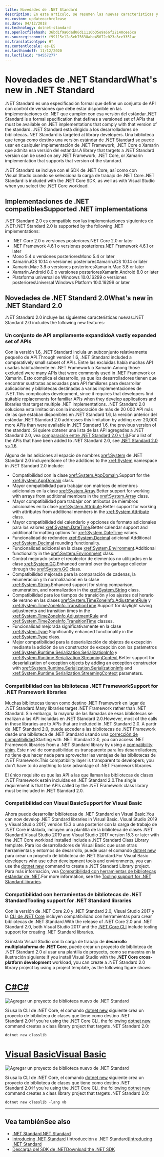 ```yaml
---
title: Novedades de .NET Standard
description: En este artículo, se resumen las nuevas características y mejoras que se encuentran en cada nueva versión de .NET Standard.
ms.custom: updateeachrelease
ms.date: 04/12/2018
ms.technology: dotnet-standard
ms.openlocfilehash: 36bd1f9a0dad06d11110b35e9a66f22140cee5ca
ms.sourcegitcommit: f99115e12a5eb75638abe45072e023a3ce3351ac
ms.translationtype: HT
ms.contentlocale: es-ES
ms.lasthandoff: 11/12/2020
ms.locfileid: "94557277"
---
```

# <a name="whats-new-in-net-standard"></a><span data-ttu-id="6b2b7-103">Novedades de .NET Standard</span><span class="sxs-lookup"><span data-stu-id="6b2b7-103">What's new in .NET Standard</span></span>

<span data-ttu-id="6b2b7-104">.NET Standard es una especificación formal que define un conjunto de API con control de versiones que debe estar disponible en las implementaciones de .NET que cumplen con esa versión del estándar.</span><span class="sxs-lookup"><span data-stu-id="6b2b7-104">.NET Standard is a formal specification that defines a versioned set of APIs that must be available on .NET implementations that comply with that version of the standard.</span></span> <span data-ttu-id="6b2b7-105">.NET Standard está dirigido a los desarrolladores de bibliotecas.</span><span class="sxs-lookup"><span data-stu-id="6b2b7-105">.NET Standard is targeted at library developers.</span></span> <span data-ttu-id="6b2b7-106">Una biblioteca que tenga como destino una versión estándar de .NET Standard se puede usar en cualquier implementación de .NET Framework, .NET Core o Xamarin que admita esa versión del estándar.</span><span class="sxs-lookup"><span data-stu-id="6b2b7-106">A library that targets a .NET Standard version can be used on any .NET Framework, .NET Core, or Xamarin implementation that supports that version of the standard.</span></span>

<span data-ttu-id="6b2b7-107">.NET Standard se incluye con el SDK de .NET Core, así como con Visual Studio cuando se selecciona la carga de trabajo de .NET Core.</span><span class="sxs-lookup"><span data-stu-id="6b2b7-107">.NET Standard is included with the .NET Core SDK, as well as with Visual Studio when you select the .NET Core workload.</span></span>

## <a name="supported-net-implementations"></a><span data-ttu-id="6b2b7-108">Implementaciones de .NET compatibles</span><span class="sxs-lookup"><span data-stu-id="6b2b7-108">Supported .NET implementations</span></span>

<span data-ttu-id="6b2b7-109">.NET Standard 2.0 es compatible con las implementaciones siguientes de .NET:</span><span class="sxs-lookup"><span data-stu-id="6b2b7-109">.NET Standard 2.0 is supported by the following .NET implementations:</span></span>

- <span data-ttu-id="6b2b7-110">.NET Core 2.0 o versiones posteriores</span><span class="sxs-lookup"><span data-stu-id="6b2b7-110">.NET Core 2.0 or later</span></span>
- <span data-ttu-id="6b2b7-111">.NET Framework 4.6.1 o versiones posteriores</span><span class="sxs-lookup"><span data-stu-id="6b2b7-111">.NET Framework 4.6.1 or later</span></span>
- <span data-ttu-id="6b2b7-112">Mono 5.4 o versiones posteriores</span><span class="sxs-lookup"><span data-stu-id="6b2b7-112">Mono 5.4 or later</span></span>
- <span data-ttu-id="6b2b7-113">Xamarin.iOS 10.14 o versiones posteriores</span><span class="sxs-lookup"><span data-stu-id="6b2b7-113">Xamarin.iOS 10.14 or later</span></span>
- <span data-ttu-id="6b2b7-114">Xamarin.Mac 3.8 o versiones posteriores</span><span class="sxs-lookup"><span data-stu-id="6b2b7-114">Xamarin.Mac 3.8 or later</span></span>
- <span data-ttu-id="6b2b7-115">Xamarin.Android 8.0 o versiones posteriores</span><span class="sxs-lookup"><span data-stu-id="6b2b7-115">Xamarin.Android 8.0 or later</span></span>
- <span data-ttu-id="6b2b7-116">Plataforma universal de Windows 10.0.16299 o versiones posteriores</span><span class="sxs-lookup"><span data-stu-id="6b2b7-116">Universal Windows Platform 10.0.16299 or later</span></span>

## <a name="whats-new-in-net-standard-20"></a><span data-ttu-id="6b2b7-117">Novedades de .NET Standard 2.0</span><span class="sxs-lookup"><span data-stu-id="6b2b7-117">What's new in .NET Standard 2.0</span></span>

<span data-ttu-id="6b2b7-118">.NET Standard 2.0 incluye las siguientes características nuevas:</span><span class="sxs-lookup"><span data-stu-id="6b2b7-118">.NET Standard 2.0 includes the following new features:</span></span>

### <a name="a-vastly-expanded-set-of-apis"></a><span data-ttu-id="6b2b7-119">Un conjunto de API ampliamente expandido</span><span class="sxs-lookup"><span data-stu-id="6b2b7-119">A vastly expanded set of APIs</span></span>

<span data-ttu-id="6b2b7-120">Con la versión 1.6, .NET Standard incluía un subconjunto relativamente pequeño de API.</span><span class="sxs-lookup"><span data-stu-id="6b2b7-120">Through version 1.6, .NET Standard included a comparatively small subset of APIs.</span></span> <span data-ttu-id="6b2b7-121">Entre las excluidas había muchas API usadas habitualmente en .NET Framework o Xamarin.</span><span class="sxs-lookup"><span data-stu-id="6b2b7-121">Among those excluded were many APIs that were commonly used in .NET Framework or Xamarin.</span></span> <span data-ttu-id="6b2b7-122">Esto complica el desarrollo, ya que los desarrolladores tienen que encontrar sustitutas adecuadas para API familiares para desarrollar aplicaciones y bibliotecas destinadas a varias implementaciones de .NET.</span><span class="sxs-lookup"><span data-stu-id="6b2b7-122">This complicates development, since it requires that developers find suitable replacements for familiar APIs when they develop applications and libraries that target multiple .NET implementations.</span></span> <span data-ttu-id="6b2b7-123">.NET Standard 2.0 soluciona esta limitación con la incorporación de más de 20 000 API más de las que estaban disponibles en .NET Standard 1.6, la versión anterior del estándar.</span><span class="sxs-lookup"><span data-stu-id="6b2b7-123">.NET Standard 2.0 addresses this limitation by adding over 20,000 more APIs than were available in .NET Standard 1.6, the previous version of the standard.</span></span> <span data-ttu-id="6b2b7-124">Si quiere obtener una lista de las API agregadas a .NET Standard 2.0, vea [comparación entre .NET Standard 2.0 y 1.6](https://raw.githubusercontent.com/dotnet/standard/master/docs/versions/netstandard2.0_diff.md).</span><span class="sxs-lookup"><span data-stu-id="6b2b7-124">For a list of the APIs that have been added to .NET Standard 2.0, see [.NET Standard 2.0 vs 1.6](https://raw.githubusercontent.com/dotnet/standard/master/docs/versions/netstandard2.0_diff.md).</span></span>

<span data-ttu-id="6b2b7-125">Alguna de las adiciones al espacio de nombres <xref:System> de .NET Standard 2.0 incluyen:</span><span class="sxs-lookup"><span data-stu-id="6b2b7-125">Some of the additions to the <xref:System> namespace in .NET Standard 2.0 include:</span></span>

- <span data-ttu-id="6b2b7-126">Compatibilidad con la clase <xref:System.AppDomain>.</span><span class="sxs-lookup"><span data-stu-id="6b2b7-126">Support for the <xref:System.AppDomain> class.</span></span>
- <span data-ttu-id="6b2b7-127">Mayor compatibilidad para trabajar con matrices de miembros adicionales en la clase <xref:System.Array>.</span><span class="sxs-lookup"><span data-stu-id="6b2b7-127">Better support for working with arrays from additional members in the <xref:System.Array> class.</span></span>
- <span data-ttu-id="6b2b7-128">Mayor compatibilidad para trabajar con atributos de miembros adicionales en la clase <xref:System.Attribute>.</span><span class="sxs-lookup"><span data-stu-id="6b2b7-128">Better support for working with attributes from additional members in the <xref:System.Attribute> class.</span></span>
- <span data-ttu-id="6b2b7-129">Mayor compatibilidad del calendario y opciones de formato adicionales para los valores <xref:System.DateTime>.</span><span class="sxs-lookup"><span data-stu-id="6b2b7-129">Better calendar support and additional formatting options for <xref:System.DateTime> values.</span></span>
- <span data-ttu-id="6b2b7-130">Funcionalidad de redondeo <xref:System.Decimal> adicional.</span><span class="sxs-lookup"><span data-stu-id="6b2b7-130">Additional <xref:System.Decimal> rounding functionality.</span></span>
- <span data-ttu-id="6b2b7-131">Funcionalidad adicional en la clase <xref:System.Environment>.</span><span class="sxs-lookup"><span data-stu-id="6b2b7-131">Additional functionality in the <xref:System.Environment> class.</span></span>
- <span data-ttu-id="6b2b7-132">Control mejorado sobre el recolector de elementos no utilizados en la clase <xref:System.GC>.</span><span class="sxs-lookup"><span data-stu-id="6b2b7-132">Enhanced control over the garbage collector through the <xref:System.GC> class.</span></span>
- <span data-ttu-id="6b2b7-133">Compatibilidad mejorada para la comparación de cadenas, la enumeración y la normalización en la clase <xref:System.String>.</span><span class="sxs-lookup"><span data-stu-id="6b2b7-133">Enhanced support for string comparison, enumeration, and normalization in the <xref:System.String> class.</span></span>
- <span data-ttu-id="6b2b7-134">Compatibilidad para los tiempos de transición y los ajustes del horario de verano en las clases <xref:System.TimeZoneInfo.AdjustmentRule> y <xref:System.TimeZoneInfo.TransitionTime>.</span><span class="sxs-lookup"><span data-stu-id="6b2b7-134">Support for daylight saving adjustments and transition times in the <xref:System.TimeZoneInfo.AdjustmentRule> and <xref:System.TimeZoneInfo.TransitionTime> classes.</span></span>
- <span data-ttu-id="6b2b7-135">Funcionalidad mejorada significativamente en la clase <xref:System.Type>.</span><span class="sxs-lookup"><span data-stu-id="6b2b7-135">Significantly enhanced functionality in the <xref:System.Type> class.</span></span>
- <span data-ttu-id="6b2b7-136">Mejor compatibilidad para la deserialización de objetos de excepción mediante la adición de un constructor de excepción con los parámetros <xref:System.Runtime.Serialization.SerializationInfo> y <xref:System.Runtime.Serialization.StreamingContext>.</span><span class="sxs-lookup"><span data-stu-id="6b2b7-136">Better support for deserialization of exception objects by adding an exception constructor with <xref:System.Runtime.Serialization.SerializationInfo> and <xref:System.Runtime.Serialization.StreamingContext> parameters.</span></span>

### <a name="support-for-net-framework-libraries"></a><span data-ttu-id="6b2b7-137">Compatibilidad con las bibliotecas .NET Framework</span><span class="sxs-lookup"><span data-stu-id="6b2b7-137">Support for .NET Framework libraries</span></span>

<span data-ttu-id="6b2b7-138">Muchas bibliotecas tienen como destino .NET Framework en lugar de .NET Standard.</span><span class="sxs-lookup"><span data-stu-id="6b2b7-138">Many libraries target .NET Framework rather than .NET Standard.</span></span> <span data-ttu-id="6b2b7-139">Sin embargo, la mayoría de las llamadas de esas bibliotecas se realizan a las API incluidas en .NET Standard 2.0.</span><span class="sxs-lookup"><span data-stu-id="6b2b7-139">However, most of the calls in those libraries are to APIs that are included in .NET Standard 2.0.</span></span> <span data-ttu-id="6b2b7-140">A partir de .NET Standard 2.0, puede acceder a las bibliotecas de .NET Framework desde una biblioteca de .NET Standard usando una [corrección de compatibilidad](https://github.com/dotnet/standard/blob/master/docs/planning/netstandard-2.0/README.md#assembly-unification).</span><span class="sxs-lookup"><span data-stu-id="6b2b7-140">Starting with .NET Standard 2.0, you can access .NET Framework libraries from a .NET Standard library by using a [compatibility shim](https://github.com/dotnet/standard/blob/master/docs/planning/netstandard-2.0/README.md#assembly-unification).</span></span> <span data-ttu-id="6b2b7-141">Este nivel de compatibilidad es transparente para los desarrolladores; no tiene que hacer nada para aprovechar las ventajas de las bibliotecas de .NET Framework.</span><span class="sxs-lookup"><span data-stu-id="6b2b7-141">This compatibility layer is transparent to developers; you don't have to do anything to take advantage of .NET Framework libraries.</span></span>

<span data-ttu-id="6b2b7-142">El único requisito es que las API a las que llaman las bibliotecas de clases .NET Framework estén incluidas en .NET Standard 2.0.</span><span class="sxs-lookup"><span data-stu-id="6b2b7-142">The single requirement is that the APIs called by the .NET Framework class library must be included in .NET Standard 2.0.</span></span>

### <a name="support-for-visual-basic"></a><span data-ttu-id="6b2b7-143">Compatibilidad con Visual Basic</span><span class="sxs-lookup"><span data-stu-id="6b2b7-143">Support for Visual Basic</span></span>

<span data-ttu-id="6b2b7-144">Ahora puede desarrollar bibliotecas de .NET Standard en Visual Basic.</span><span class="sxs-lookup"><span data-stu-id="6b2b7-144">You can now develop .NET Standard libraries in Visual Basic.</span></span> <span data-ttu-id="6b2b7-145">Visual Studio 2019 y Visual Studio 2017, versión 15.3 o una posterior con la carga de trabajo de .NET Core instalada, incluyen una plantilla de la biblioteca de clases .NET Standard.</span><span class="sxs-lookup"><span data-stu-id="6b2b7-145">Visual Studio 2019 and Visual Studio 2017 version 15.3 or later with the .NET Core workload installed include a .NET Standard Class Library template.</span></span> <span data-ttu-id="6b2b7-146">Para los desarrolladores de Visual Basic que usan otras herramientas y entornos de desarrollo, puede usar el comando [dotnet new](../../core/tools/dotnet-new.md) para crear un proyecto de biblioteca de .NET Standard.</span><span class="sxs-lookup"><span data-stu-id="6b2b7-146">For Visual Basic developers who use other development tools and environments, you can use the [dotnet new](../../core/tools/dotnet-new.md) command to create a .NET Standard Library project.</span></span> <span data-ttu-id="6b2b7-147">Para más información, vea [Compatibilidad con herramientas de bibliotecas estándar de .NET](#tooling-support-for-net-standard-libraries).</span><span class="sxs-lookup"><span data-stu-id="6b2b7-147">For more information, see the [Tooling support for .NET Standard libraries](#tooling-support-for-net-standard-libraries).</span></span>

### <a name="tooling-support-for-net-standard-libraries"></a><span data-ttu-id="6b2b7-148">Compatibilidad con herramientas de bibliotecas de .NET Standard</span><span class="sxs-lookup"><span data-stu-id="6b2b7-148">Tooling support for .NET Standard libraries</span></span>

<span data-ttu-id="6b2b7-149">Con la versión de .NET Core 2.0 y .NET Standard 2.0, Visual Studio 2017 y la [CLI de .NET Core](../../core/tools/index.md) incluyen compatibilidad con herramientas para crear bibliotecas de .NET Standard.</span><span class="sxs-lookup"><span data-stu-id="6b2b7-149">With the release of .NET Core 2.0 and .NET Standard 2.0, both Visual Studio 2017 and the [.NET Core CLI](../../core/tools/index.md) include tooling support for creating .NET Standard libraries.</span></span>

<span data-ttu-id="6b2b7-150">Si instala Visual Studio con la carga de trabajo de **desarrollo multiplataforma de .NET Core**, puede crear un proyecto de biblioteca de .NET Standard 2.0 al usar una plantilla de proyecto, como se muestra en la ilustración siguiente:</span><span class="sxs-lookup"><span data-stu-id="6b2b7-150">If you install Visual Studio with the **.NET Core cross-platform development** workload, you can create a .NET Standard 2.0 library project by using a project template, as the following figure shows:</span></span>

<!-- markdownlint-disable MD025 -->

# <a name="c"></a>[<span data-ttu-id="6b2b7-151">C#</span><span class="sxs-lookup"><span data-stu-id="6b2b7-151">C#</span></span>](#tab/csharp)

![Agregar un proyecto de biblioteca nuevo de .NET Standard](./media/std-project-cs.png)

<span data-ttu-id="6b2b7-153">Si usa la CLI de .NET Core, el comando [dotnet new](../../core/tools/dotnet-new.md) siguiente crea un proyecto de biblioteca de clases que tiene como destino .NET Standard 2.0:</span><span class="sxs-lookup"><span data-stu-id="6b2b7-153">If you're using the .NET Core CLI, the following [dotnet new](../../core/tools/dotnet-new.md) command creates a class library project that targets .NET Standard 2.0:</span></span>

```dotnetcli
dotnet new classlib
```

# <a name="visual-basic"></a>[<span data-ttu-id="6b2b7-154">Visual Basic</span><span class="sxs-lookup"><span data-stu-id="6b2b7-154">Visual Basic</span></span>](#tab/vb)

![Agregar un proyecto de biblioteca nuevo de .NET Standard](./media/std-project-vb.png)

<span data-ttu-id="6b2b7-156">Si usa la CLI de .NET Core, el comando [dotnet new](../../core/tools/dotnet-new.md) siguiente crea un proyecto de biblioteca de clases que tiene como destino .NET Standard 2.0:</span><span class="sxs-lookup"><span data-stu-id="6b2b7-156">If you're using the .NET Core CLI, the following [dotnet new](../../core/tools/dotnet-new.md) command creates a class library project that targets .NET Standard 2.0:</span></span>

```dotnetcli
dotnet new classlib -lang vb
```

---

## <a name="see-also"></a><span data-ttu-id="6b2b7-157">Vea también</span><span class="sxs-lookup"><span data-stu-id="6b2b7-157">See also</span></span>

- [<span data-ttu-id="6b2b7-158">.NET Standard</span><span class="sxs-lookup"><span data-stu-id="6b2b7-158">.NET Standard</span></span>](../net-standard.md)
- <span data-ttu-id="6b2b7-159">[Introducing .NET Standard](https://devblogs.microsoft.com/dotnet/introducing-net-standard/) (Introducción a .NET Standard)</span><span class="sxs-lookup"><span data-stu-id="6b2b7-159">[Introducing .NET Standard](https://devblogs.microsoft.com/dotnet/introducing-net-standard/)</span></span>
- [<span data-ttu-id="6b2b7-160">Descarga del SDK de .NET</span><span class="sxs-lookup"><span data-stu-id="6b2b7-160">Download the .NET SDK</span></span>](https://dotnet.microsoft.com/download)
